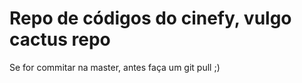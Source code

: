 # Repo de códigos do cinefy, vulgo cactus repo
Se for commitar na master, antes faça um git pull ;)

